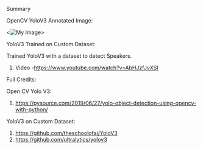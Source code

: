 Summary

OpenCV YoloV3 Annotated Image:

 <![My Image](https://github.com/raajeshlr/EVA4Batch2Repository/raw/master/Session13/opencvyolov3/images/tableannotated.png)>

YoloV3 Trained on Custom Dataset:

Trained YoloV3 with a dataset to detect Speakers.

1. Video -<https://www.youtube.com/watch?v=AbHJzfJvXSI>


Full Credits:

Open CV Yolo V3:
1. https://pysource.com/2019/06/27/yolo-object-detection-using-opencv-with-python/

YoloV3 on Custom Dataset:
1. https://github.com/theschoolofai/YoloV3
2. https://github.com/ultralytics/yolov3
